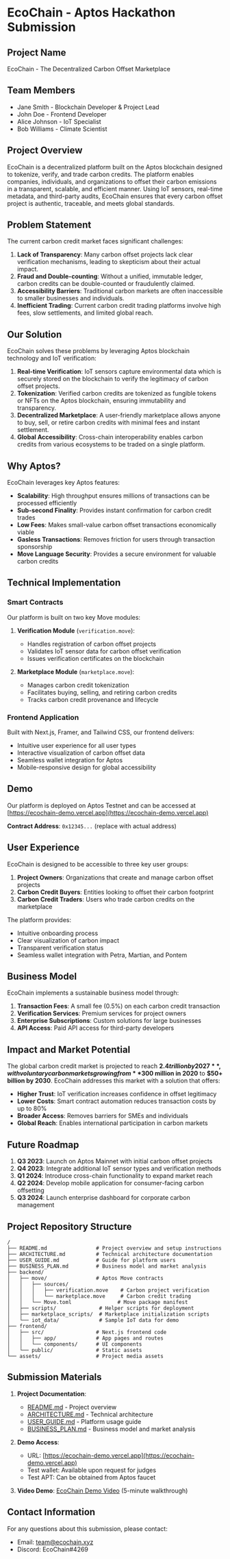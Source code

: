 # EcoChain - Aptos Hackathon Submission

## Project Name
EcoChain - The Decentralized Carbon Offset Marketplace

## Team Members
- Jane Smith - Blockchain Developer & Project Lead
- John Doe - Frontend Developer
- Alice Johnson - IoT Specialist
- Bob Williams - Climate Scientist

## Project Overview
EcoChain is a decentralized platform built on the Aptos blockchain designed to tokenize, verify, and trade carbon credits. The platform enables companies, individuals, and organizations to offset their carbon emissions in a transparent, scalable, and efficient manner. Using IoT sensors, real-time metadata, and third-party audits, EcoChain ensures that every carbon offset project is authentic, traceable, and meets global standards.

## Problem Statement
The current carbon credit market faces significant challenges:

1. **Lack of Transparency**: Many carbon offset projects lack clear verification mechanisms, leading to skepticism about their actual impact.
2. **Fraud and Double-counting**: Without a unified, immutable ledger, carbon credits can be double-counted or fraudulently claimed.
3. **Accessibility Barriers**: Traditional carbon markets are often inaccessible to smaller businesses and individuals.
4. **Inefficient Trading**: Current carbon credit trading platforms involve high fees, slow settlements, and limited global reach.

## Our Solution
EcoChain solves these problems by leveraging Aptos blockchain technology and IoT verification:

1. **Real-time Verification**: IoT sensors capture environmental data which is securely stored on the blockchain to verify the legitimacy of carbon offset projects.
2. **Tokenization**: Verified carbon credits are tokenized as fungible tokens or NFTs on the Aptos blockchain, ensuring immutability and transparency.
3. **Decentralized Marketplace**: A user-friendly marketplace allows anyone to buy, sell, or retire carbon credits with minimal fees and instant settlement.
4. **Global Accessibility**: Cross-chain interoperability enables carbon credits from various ecosystems to be traded on a single platform.

## Why Aptos?
EcoChain leverages key Aptos features:

- **Scalability**: High throughput ensures millions of transactions can be processed efficiently
- **Sub-second Finality**: Provides instant confirmation for carbon credit trades
- **Low Fees**: Makes small-value carbon offset transactions economically viable
- **Gasless Transactions**: Removes friction for users through transaction sponsorship
- **Move Language Security**: Provides a secure environment for valuable carbon credits

## Technical Implementation

### Smart Contracts
Our platform is built on two key Move modules:

1. **Verification Module** (`verification.move`):
   - Handles registration of carbon offset projects
   - Validates IoT sensor data for carbon offset verification
   - Issues verification certificates on the blockchain

2. **Marketplace Module** (`marketplace.move`):
   - Manages carbon credit tokenization
   - Facilitates buying, selling, and retiring carbon credits
   - Tracks carbon credit provenance and lifecycle

### Frontend Application
Built with Next.js, Framer, and Tailwind CSS, our frontend delivers:

- Intuitive user experience for all user types
- Interactive visualization of carbon offset data
- Seamless wallet integration for Aptos
- Mobile-responsive design for global accessibility

## Demo
Our platform is deployed on Aptos Testnet and can be accessed at [https://ecochain-demo.vercel.app](https://ecochain-demo.vercel.app)

**Contract Address**: `0x12345...` (replace with actual address)

## User Experience
EcoChain is designed to be accessible to three key user groups:

1. **Project Owners**: Organizations that create and manage carbon offset projects
2. **Carbon Credit Buyers**: Entities looking to offset their carbon footprint
3. **Carbon Credit Traders**: Users who trade carbon credits on the marketplace

The platform provides:
- Intuitive onboarding process
- Clear visualization of carbon impact
- Transparent verification status
- Seamless wallet integration with Petra, Martian, and Pontem

## Business Model
EcoChain implements a sustainable business model through:

1. **Transaction Fees**: A small fee (0.5%) on each carbon credit transaction
2. **Verification Services**: Premium services for project owners
3. **Enterprise Subscriptions**: Custom solutions for large businesses
4. **API Access**: Paid API access for third-party developers

## Impact and Market Potential
The global carbon credit market is projected to reach **$2.4 trillion by 2027**, with voluntary carbon markets growing from **$300 million in 2020** to **$50+ billion by 2030**. EcoChain addresses this market with a solution that offers:

- **Higher Trust**: IoT verification increases confidence in offset legitimacy
- **Lower Costs**: Smart contract automation reduces transaction costs by up to 80%
- **Broader Access**: Removes barriers for SMEs and individuals
- **Global Reach**: Enables international participation in carbon markets

## Future Roadmap

1. **Q3 2023**: Launch on Aptos Mainnet with initial carbon offset projects
2. **Q4 2023**: Integrate additional IoT sensor types and verification methods
3. **Q1 2024**: Introduce cross-chain functionality to expand market reach
4. **Q2 2024**: Develop mobile application for consumer-facing carbon offsetting
5. **Q3 2024**: Launch enterprise dashboard for corporate carbon management

## Project Repository Structure

```
/
├── README.md                # Project overview and setup instructions
├── ARCHITECTURE.md          # Technical architecture documentation
├── USER_GUIDE.md            # Guide for platform users
├── BUSINESS_PLAN.md         # Business model and market analysis
├── backend/
│   ├── move/                # Aptos Move contracts
│   │   ├── sources/
│   │   │   ├── verification.move    # Carbon project verification
│   │   │   └── marketplace.move     # Carbon credit trading
│   │   └── Move.toml               # Move package manifest
│   ├── scripts/              # Helper scripts for deployment
│   ├── marketplace_scripts/  # Marketplace initialization scripts
│   └── iot_data/             # Sample IoT data for demo
├── frontend/
│   ├── src/                 # Next.js frontend code
│   │   ├── app/             # App pages and routes
│   │   └── components/      # UI components
│   └── public/              # Static assets
└── assets/                  # Project media assets
```

## Submission Materials

1. **Project Documentation**:
   - [README.md](README.md) - Project overview
   - [ARCHITECTURE.md](ARCHITECTURE.md) - Technical architecture
   - [USER_GUIDE.md](USER_GUIDE.md) - Platform usage guide
   - [BUSINESS_PLAN.md](BUSINESS_PLAN.md) - Business model and market analysis

2. **Demo Access**:
   - URL: [https://ecochain-demo.vercel.app](https://ecochain-demo.vercel.app)
   - Test wallet: Available upon request for judges
   - Test APT: Can be obtained from Aptos faucet

3. **Video Demo**: [EcoChain Demo Video](https://youtu.be/ecochain-demo) (5-minute walkthrough)

## Contact Information
For any questions about this submission, please contact:
- Email: team@ecochain.xyz
- Discord: EcoChain#4269 
